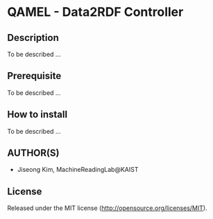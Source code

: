 # QAMEL - Data2RDF Controller

Description
-----
To be described ...

Prerequisite
-----
To be described ...

How to install
-----
To be described ...

AUTHOR(S)
---------
* Jiseong Kim, MachineReadingLab@KAIST

License
-------
Released under the MIT license (http://opensource.org/licenses/MIT).